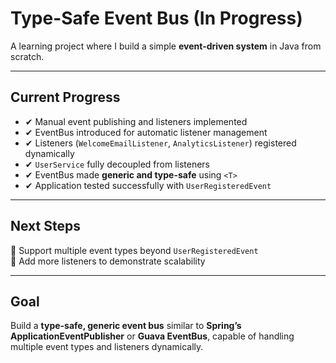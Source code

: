 
# Type-Safe Event Bus (In Progress)

A learning project where I build a simple **event-driven system** in Java from scratch.

---

## Current Progress
- ✔ Manual event publishing and listeners implemented
- ✔ EventBus introduced for automatic listener management
- ✔ Listeners (`WelcomeEmailListener`, `AnalyticsListener`) registered dynamically
- ✔ `UserService` fully decoupled from listeners
- ✔ EventBus made **generic and type-safe** using `<T>`
- ✔ Application tested successfully with `UserRegisteredEvent`

---

## Next Steps
🚧 Support multiple event types beyond `UserRegisteredEvent`  
🚧 Add more listeners to demonstrate scalability

---

## Goal
Build a **type-safe, generic event bus** similar to **Spring’s ApplicationEventPublisher** or **Guava EventBus**, capable of handling multiple event types and listeners dynamically.

